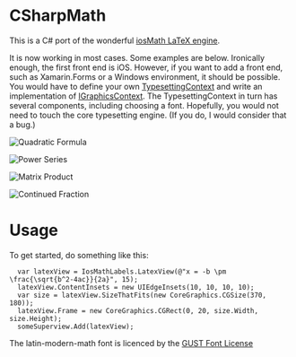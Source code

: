 # CSharpMath
This is a C# port of the wonderful [iosMath LaTeX engine](https://github.com/kostub/iosMath).

It is now working in most cases. Some examples are below. Ironically enough, the first front end is iOS. However, if you want to add a front end, such as Xamarin.Forms or a Windows environment, it should be possible. You would have to define your own [TypesettingContext](https://github.com/verybadcat/CSharpMath/blob/master/CSharpMath/FrontEnd/TypesettingContext.cs) and write an implementation of [IGraphicsContext](https://github.com/verybadcat/CSharpMath/blob/master/CSharpMath/FrontEnd/IGraphicsContext.cs). The TypesettingContext in turn has several components, including choosing a font. Hopefully, you would not need to touch the core typesetting engine. (If you do, I would consider that a bug.)

![Quadratic Formula](https://github.com/verybadcat/CSharpMath/blob/master/CSharpMath/RenderedSamples/Quadratic%20Formula.png)

![Power Series](https://github.com/verybadcat/CSharpMath/blob/master/CSharpMath/RenderedSamples/PowerSeries.png)

![Matrix Product](https://github.com/verybadcat/CSharpMath/blob/master/CSharpMath/RenderedSamples/MatrixProduct.png)

![Continued Fraction](https://github.com/verybadcat/CSharpMath/blob/master/CSharpMath/RenderedSamples/ContinuedFraction.png)

# Usage

To get started, do something like this:

      var latexView = IosMathLabels.LatexView(@"x = -b \pm \frac{\sqrt{b^2-4ac}}{2a}", 15);
      latexView.ContentInsets = new UIEdgeInsets(10, 10, 10, 10);
      var size = latexView.SizeThatFits(new CoreGraphics.CGSize(370, 180));
      latexView.Frame = new CoreGraphics.CGRect(0, 20, size.Width, size.Height);
      someSuperview.Add(latexView);

The latin-modern-math font is licenced by the [GUST Font License](./fonts/GUST-FONT-LICENSE.txt)
